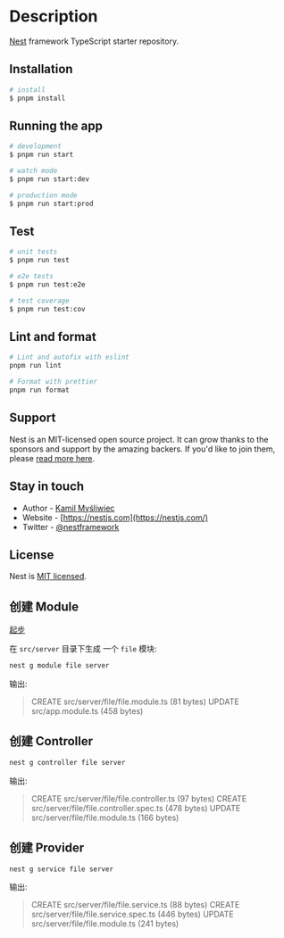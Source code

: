 # Description

[Nest](https://github.com/nestjs/nest) framework TypeScript starter repository.

## Installation

```bash
# install
$ pnpm install
```

## Running the app

```bash
# development
$ pnpm run start

# watch mode
$ pnpm run start:dev

# production mode
$ pnpm run start:prod
```

## Test

```bash
# unit tests
$ pnpm run test

# e2e tests
$ pnpm run test:e2e

# test coverage
$ pnpm run test:cov
```

## Lint and format

```bash
# Lint and autofix with eslint
pnpm run lint

# Format with prettier
pnpm run format
```

## Support

Nest is an MIT-licensed open source project. It can grow thanks to the sponsors and support by the amazing backers. If you'd like to join them, please [read more here](https://docs.nestjs.com/support).

## Stay in touch

- Author - [Kamil Myśliwiec](https://kamilmysliwiec.com)
- Website - [https://nestjs.com](https://nestjs.com/)
- Twitter - [@nestframework](https://twitter.com/nestframework)

## License

Nest is [MIT licensed](LICENSE).

## 创建 Module

[起步](https://juejin.cn/post/6885751452015263758)

在 `src/server` 目录下生成 一个 `file` 模块:

```bash
nest g module file server
```

输出:

> CREATE src/server/file/file.module.ts (81 bytes)
> UPDATE src/app.module.ts (458 bytes)

## 创建 Controller

```bash
nest g controller file server
```

输出:

> CREATE src/server/file/file.controller.ts (97 bytes)
> CREATE src/server/file/file.controller.spec.ts (478 bytes)
> UPDATE src/server/file/file.module.ts (166 bytes)

## 创建 Provider

```bash
nest g service file server
```

输出:

> CREATE src/server/file/file.service.ts (88 bytes)
> CREATE src/server/file/file.service.spec.ts (446 bytes)
> UPDATE src/server/file/file.module.ts (241 bytes)
